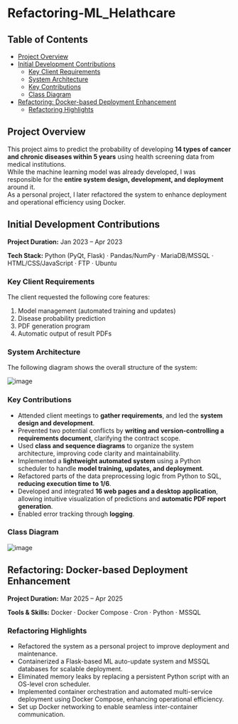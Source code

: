 # Refactoring-ML_Helathcare

## Table of Contents
- [Project Overview](#project-overview)
- [Initial Development Contributions](#initial-development-contributions)
  - [Key Client Requirements](#key-client-requirements)
  - [System Architecture](#system-architecture)
  - [Key Contributions](#key-contributions)
  - [Class Diagram](#class-diagram)
- [Refactoring: Docker-based Deployment Enhancement](#refactoring-docker-based-deployment-enhancement)
  - [Refactoring Highlights](#refactoring-highlights)

## Project Overview

This project aims to predict the probability of developing **14 types of cancer and chronic diseases within 5 years** using health screening data from medical institutions.  
While the machine learning model was already developed, I was responsible for the **entire system design, development, and deployment** around it.  
As a personal project, I later refactored the system to enhance deployment and operational efficiency using Docker.

## Initial Development Contributions

**Project Duration:** Jan 2023 – Apr 2023

**Tech Stack:**  Python (PyQt, Flask) · Pandas/NumPy · MariaDB/MSSQL · HTML/CSS/JavaScript · FTP · Ubuntu

### Key Client Requirements

The client requested the following core features:

1. Model management (automated training and updates)
2. Disease probability prediction
3. PDF generation program
4. Automatic output of result PDFs

### System Architecture

The following diagram shows the overall structure of the system:

![image](https://github.com/user-attachments/assets/e0a37914-4d16-4eee-b059-194c702e08a0)


### Key Contributions

- Attended client meetings to **gather requirements**, and led the **system design and development**.
- Prevented two potential conflicts by **writing and version-controlling a requirements document**, clarifying the contract scope.
- Used **class and sequence diagrams** to organize the system architecture, improving code clarity and maintainability.
- Implemented a **lightweight automated system** using a Python scheduler to handle **model training, updates, and deployment**.
- Refactored parts of the data preprocessing logic from Python to SQL, **reducing execution time to 1/6**.
- Developed and integrated **16 web pages and a desktop application**, allowing intuitive visualization of predictions and **automatic PDF report generation**.
- Enabled error tracking through **logging**.

### Class Diagram

![image](https://github.com/user-attachments/assets/ea2beeed-6660-412c-9e20-5a0c5a2e0e14)


## Refactoring: Docker-based Deployment Enhancement

**Project Duration:** Mar 2025 – Apr 2025

**Tools & Skills:**  Docker · Docker Compose · Cron · Python · MSSQL

### Refactoring Highlights

- Refactored the system as a personal project to improve deployment and maintenance.
- Containerized a Flask-based ML auto-update system and MSSQL databases for scalable deployment.
- Eliminated memory leaks by replacing a persistent Python script with an OS-level cron scheduler.
- Implemented container orchestration and automated multi-service deployment using Docker Compose, enhancing operational efficiency.
- Set up Docker networking to enable seamless inter-container communication.
